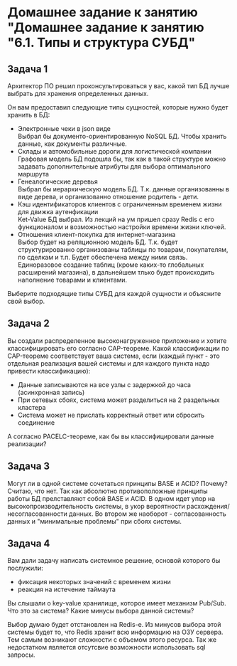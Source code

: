  
# Домашнее задание к занятию "Домашнее задание к занятию "6.1. Типы и структура СУБД"

## Задача 1  
Архитектор ПО решил проконсультироваться у вас, какой тип БД лучше выбрать для хранения определенных данных.  

Он вам предоставил следующие типы сущностей, которые нужно будет хранить в БД:  

- Электронные чеки в json виде  
Выбрал бы документо-ориентированную NoSQL БД. Чтобы хранить данные, как документы различные.
- Склады и автомобильные дороги для логистической компании  
Графовая модель БД подошла бы, так как в такой структуре можно задавать дополнительные атрибуты для выбора оптимального маршрута
- Генеалогические деревья  
Выбрал бы иерархическую модель БД. Т.к. данные организованны в виде дерева, и организованно отношение родитель - дети.
- Кэш идентификаторов клиентов с ограниченным временем жизни для движка аутенфикации  
Ket-Value БД выбрал. Из лекций на ум пришел сразу Redis с его функционалом и возможностью настройки времени жизни ключей.
- Отношения клиент-покупка для интернет-магазина  
Выбор будет на реляционною модель БД. Т.к. будет структурированно организованы таблицы по товарам, покупателям, по сделкам и т.п. Будет обеспечена между ними связь.
Единоразовое создание таблиц (кроме каких-то глобальных расширений магазина), в дальнейшем тлько будет происходить наполнение товарами и клиентами.

Выберите подходящие типы СУБД для каждой сущности и объясните свой выбор.


## Задача 2  
Вы создали распределенное высоконагруженное приложение и хотите классифицировать его согласно CAP-теореме. Какой классификации по CAP-теореме соответствует ваша система, если (каждый пункт - это отдельная реализация вашей системы и для каждого пункта надо привести классификацию):

- Данные записываются на все узлы с задержкой до часа (асинхронная запись)  
- При сетевых сбоях, система может разделиться на 2 раздельных кластера  
- Система может не прислать корректный ответ или сбросить соединение
 
А согласно PACELC-теореме, как бы вы классифицировали данные реализации?

## Задача 3  
Могут ли в одной системе сочетаться принципы BASE и ACID? Почему?  
Считаю, что нет. Так как абсолютно противоположные принципы работы БД прелставляют собой BASE и ACID.
В одном идет упор на высокопроизводительность системы, в укор вероятности расхождения/несогласованности данных. Во втором же наоборот - согласованность данных и "минимальные проблемы" при сбоях системы.

## Задача 4  
Вам дали задачу написать системное решение, основой которого бы послужили:

- фиксация некоторых значений с временем жизни  
- реакция на истечение таймаута  
 
Вы слышали о key-value хранилище, которое имеет механизм Pub/Sub. Что это за система? Какие минусы выбора данной системы?  

Выбор думаю будет отстановлен на Redis-е. Из минусов выбора этой системы будет то, что Redis хранит всю информацию на ОЗУ сервера. Тем самым возникают сложности с объемом этого ресурса. Так же недостатком является отсутсвие возможности использовать sql запросы.




